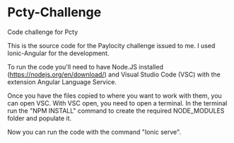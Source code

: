 # Pcty-Challenge
Code challenge for Pcty

This is the source code for the Paylocity challenge issued to me.  I used Ionic-Angular for the development.

To run the code you'll need to have Node.JS installed (https://nodejs.org/en/download/) and Visual Studio Code (VSC) with the extension Angular Language Service.

Once you have the files copied to where you want to work with them, you can open VSC.  With VSC open, you need to open a terminal.  In the terminal run the "NPM INSTALL" command to create the required NODE_MODULES folder and populate it.

Now you can run the code with the command "Ionic serve".

